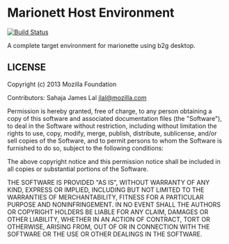 # Marionett Host Environment

[![Build
Status](https://travis-ci.org/lightsofapollo/marionette-host-environment.png)](https://travis-ci.org/lightsofapollo/marionette-host-environment)

A complete target environment for marionette using b2g desktop.

## LICENSE

Copyright (c) 2013 Mozilla Foundation

Contributors: Sahaja James Lal <jlal@mozilla.com>

Permission is hereby granted, free of charge, to any person obtaining a
copy of this software and associated documentation files (the "Software"),
to deal in the Software without restriction, including without limitation
the rights to use, copy, modify, merge, publish, distribute, sublicense,
and/or sell copies of the Software, and to permit persons to whom the
Software is furnished to do so, subject to the following conditions:

The above copyright notice and this permission notice shall be included in
all copies or substantial portions of the Software.

THE SOFTWARE IS PROVIDED "AS IS", WITHOUT WARRANTY OF ANY KIND, EXPRESS OR
IMPLIED, INCLUDING BUT NOT LIMITED TO THE WARRANTIES OF MERCHANTABILITY,
FITNESS FOR A PARTICULAR PURPOSE AND NONINFRINGEMENT. IN NO EVENT SHALL
THE AUTHORS OR COPYRIGHT HOLDERS BE LIABLE FOR ANY CLAIM, DAMAGES OR OTHER
LIABILITY, WHETHER IN AN ACTION OF CONTRACT, TORT OR OTHERWISE, ARISING
FROM, OUT OF OR IN CONNECTION WITH THE SOFTWARE OR THE USE OR OTHER
DEALINGS IN THE SOFTWARE.


